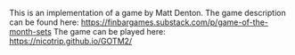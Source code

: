 This is an implementation of a game by Matt Denton. 
The game description can be found here: https://finbargames.substack.com/p/game-of-the-month-sets
The game can be played here: https://nicotrip.github.io/GOTM2/
